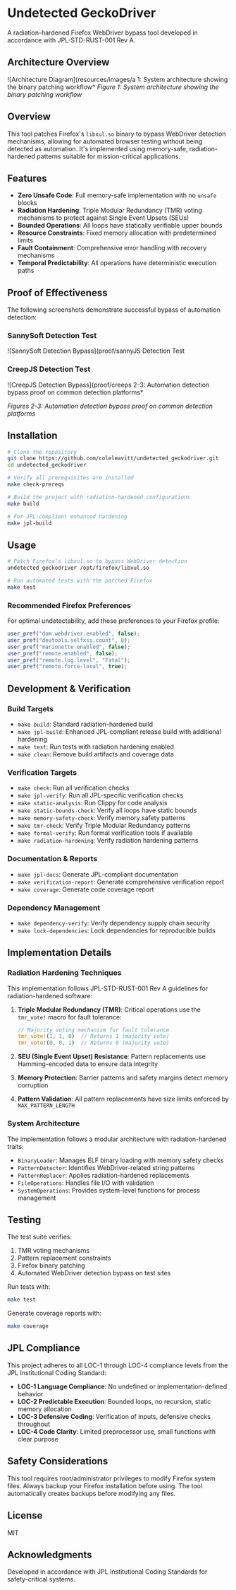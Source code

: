 # Undetected GeckoDriver

A radiation-hardened Firefox WebDriver bypass tool developed in accordance with JPL-STD-RUST-001 Rev A.

## Architecture Overview

![Architecture Diagram](resources/images/a 1: System architecture showing the binary patching workflow*
*Figure 1: System architecture showing the binary patching workflow*

## Overview

This tool patches Firefox's `libxul.so` binary to bypass WebDriver detection mechanisms, allowing for automated browser testing without being detected as automation. It's implemented using memory-safe, radiation-hardened patterns suitable for mission-critical applications.

## Features

- **Zero Unsafe Code**: Full memory-safe implementation with no `unsafe` blocks
- **Radiation Hardening**: Triple Modular Redundancy (TMR) voting mechanisms to protect against Single Event Upsets (SEUs)
- **Bounded Operations**: All loops have statically verifiable upper bounds
- **Resource Constraints**: Fixed memory allocation with predetermined limits
- **Fault Containment**: Comprehensive error handling with recovery mechanisms
- **Temporal Predictability**: All operations have deterministic execution paths

## Proof of Effectiveness

The following screenshots demonstrate successful bypass of automation detection:

### SannySoft Detection Test
![SannySoft Detection Bypass](proof/sannyJS Detection Test
### CreepJS Detection Test
![CreepJS Detection Bypass](proof/creeps 2-3: Automation detection bypass proof on common detection platforms*

*Figures 2-3: Automation detection bypass proof on common detection platforms*

## Installation

```bash
# Clone the repository
git clone https://github.com/coleleavitt/undetected_geckodriver.git
cd undetected_geckodriver

# Verify all prerequisites are installed
make check-prereqs

# Build the project with radiation-hardened configurations
make build

# For JPL-compliant enhanced hardening
make jpl-build
```

## Usage

```bash
# Patch Firefox's libxul.so to bypass WebDriver detection
undetected_geckodriver /opt/firefox/libxul.so

# Run automated tests with the patched Firefox
make test
```

### Recommended Firefox Preferences

For optimal undetectability, add these preferences to your Firefox profile:

```javascript
user_pref("dom.webdriver.enabled", false);
user_pref("devtools.selfxss.count", 0);
user_pref("marionette.enabled", false);
user_pref("remote.enabled", false);
user_pref("remote.log.level", "Fatal");
user_pref("remote.force-local", true);
```

## Development & Verification

### Build Targets
- `make build`: Standard radiation-hardened build
- `make jpl-build`: Enhanced JPL-compliant release build with additional hardening
- `make test`: Run tests with radiation hardening enabled
- `make clean`: Remove build artifacts and coverage data

### Verification Targets
- `make check`: Run all verification checks
- `make jpl-verify`: Run all JPL-specific verification checks
- `make static-analysis`: Run Clippy for code analysis
- `make static-bounds-check`: Verify all loops have static bounds
- `make memory-safety-check`: Verify memory safety patterns
- `make tmr-check`: Verify Triple Modular Redundancy patterns
- `make formal-verify`: Run formal verification tools if available
- `make radiation-hardening`: Verify radiation hardening patterns

### Documentation & Reports
- `make jpl-docs`: Generate JPL-compliant documentation
- `make verification-report`: Generate comprehensive verification report
- `make coverage`: Generate code coverage report

### Dependency Management
- `make dependency-verify`: Verify dependency supply chain security
- `make lock-dependencies`: Lock dependencies for reproducible builds

## Implementation Details

### Radiation Hardening Techniques

This implementation follows JPL-STD-RUST-001 Rev A guidelines for radiation-hardened software:

1. **Triple Modular Redundancy (TMR)**: Critical operations use the `tmr_vote!` macro for fault tolerance:
   ```rust
   // Majority voting mechanism for fault tolerance
   tmr_vote!(1, 1, 0)  // Returns 1 (majority vote)
   tmr_vote!(0, 0, 1)  // Returns 0 (majority vote)
   ```

2. **SEU (Single Event Upset) Resistance**: Pattern replacements use Hamming-encoded data to ensure data integrity

3. **Memory Protection**: Barrier patterns and safety margins detect memory corruption

4. **Pattern Validation**: All pattern replacements have size limits enforced by `MAX_PATTERN_LENGTH`

### System Architecture

The implementation follows a modular architecture with radiation-hardened traits:

- `BinaryLoader`: Manages ELF binary loading with memory safety checks
- `PatternDetector`: Identifies WebDriver-related string patterns
- `PatternReplacer`: Applies radiation-hardened replacements
- `FileOperations`: Handles file I/O with validation
- `SystemOperations`: Provides system-level functions for process management

## Testing

The test suite verifies:

1. TMR voting mechanisms
2. Pattern replacement constraints
3. Firefox binary patching
4. Automated WebDriver detection bypass on test sites

Run tests with:

```bash
make test
```

Generate coverage reports with:

```bash
make coverage
```

## JPL Compliance

This project adheres to all LOC-1 through LOC-4 compliance levels from the JPL Institutional Coding Standard:

- **LOC-1 Language Compliance**: No undefined or implementation-defined behavior
- **LOC-2 Predictable Execution**: Bounded loops, no recursion, static memory allocation
- **LOC-3 Defensive Coding**: Verification of inputs, defensive checks throughout
- **LOC-4 Code Clarity**: Limited preprocessor use, small functions with clear purpose

## Safety Considerations

This tool requires root/administrator privileges to modify Firefox system files. Always backup your Firefox installation before using. The tool automatically creates backups before modifying any files.

## License

MIT

## Acknowledgments

Developed in accordance with JPL Institutional Coding Standards for safety-critical systems.